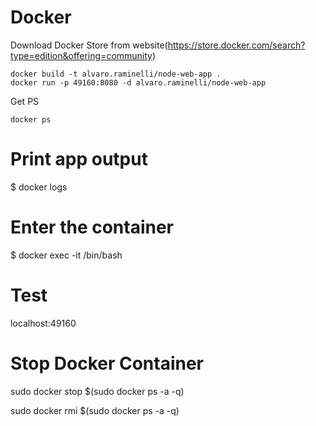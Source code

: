 # Docker

Download Docker Store from website(https://store.docker.com/search?type=edition&offering=community)

```
docker build -t alvaro.raminelli/node-web-app .
docker run -p 49160:8080 -d alvaro.raminelli/node-web-app
```

Get PS

```
docker ps
```

# Print app output
$ docker logs <container id>

# Enter the container
$ docker exec -it <container id> /bin/bash

# Test
localhost:49160

# Stop Docker Container
sudo docker stop $(sudo docker ps -a -q)

sudo docker rmi $(sudo docker ps -a -q)
